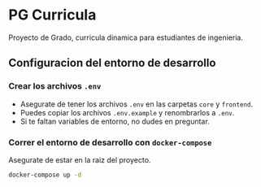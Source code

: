 ﻿# PG Curricula

Proyecto de Grado, curricula dinamica para estudiantes de ingenieria.

## Configuracion del entorno de desarrollo

### Crear los archivos `.env`

- Asegurate de tener los archivos `.env` en las carpetas `core` y `frontend`.
- Puedes copiar los archivos `.env.example` y renombrarlos a `.env`.
- Si te faltan variables de entorno, no dudes en preguntar.

### Correr el entorno de desarrollo con `docker-compose`

Asegurate de estar en la raiz del proyecto.

```bash
docker-compose up -d
```
